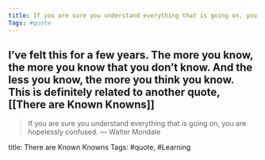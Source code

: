 ```yaml
---
title: If you are sure you understand everything that is going on, you are hopelessly confused.
Tags: #quote
---
```


##
## I’ve felt this for a few years. The more you know, the more you know that you don’t know. And the less you know, the more you think you know. This is definitely related to another quote, [[There are Known Knowns]]

> If you are sure you understand everything that is going on, you are hopelessly confused.
— Walter Mondale

title: There are Known Knowns
Tags: #quote, #Learning
##